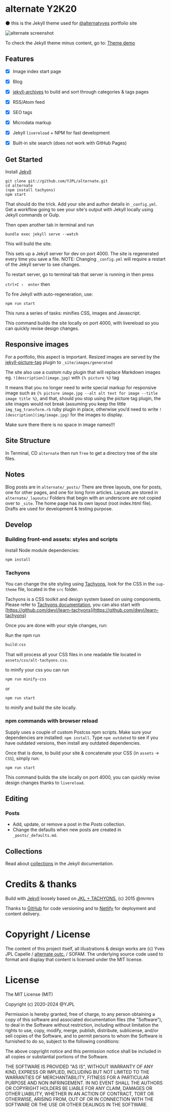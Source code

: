 # alternate Y2K20
:new_moon: this is the Jekyll theme used for [@alternatyves](https://alternatyves.com) portfolio site

![alternate screenshot](img/alternate-JKLL.png)

To check the Jekyll theme minus content, go to: [Theme demo](https://yjpl.github.io/alternate/)

## Features
- [x] Image index start page
- [x] Blog
- [x] [jekyll-archives](https://github.com/jekyll/jekyll-archives) to build and sort through categories & tags pages
- [x] RSS/Atom feed
- [x] SEO tags
- [x] Microdata markup
- [x] Jekyll `livereload` + NPM for fast development
- [x] Built-in site search (does not work with GitHub Pages)


## Get Started

Install [Jekyll](https://jekyllrb.com/docs/installation/)

```
git clone git://github.com/YJPL/alternate.git
cd alternate
(npm install tachyons)
npm start
```
That should do the trick.
Add your site and author details in `_config.yml`.
Get a workflow going to see your site's output with Jekyll locally using Jekyll commands or Gulp.

Then open another tab in terminal and run

```
bundle exec jekyll serve --watch
```

This will build the site.

This sets up a Jekyll server for dev on port 4000. The site is regenerated every time you save a file.
NOTE: Changing ```_config.yml``` will require a restart of the Jekyll server to see changes.

To restart server, go to terminal tab that server is running in then press

`ctrl+C ⇧  enter`
then

To fire Jekyll with auto-regeneration, use:

`npm run start`

This runs a series of tasks: minifies CSS, images and Javascript.

This command builds the site locally on port 4000, with livereload so you can quickly revise design changes.


## Responsive images
For a portfolio, this aspect is important. Resized images are served by the [jekyll-picture-tag](https://github.com/rbuchberger/jekyll_picture_tag) plugin to `_site/images/generated`

The site also use a custom ruby plugin that will replace Markdown images eg. `![description](image.jpg)` with `{% picture %}` tag

It means that you no longer need to write special markup for responsive image such as `{% picture image.jpg --alt alt text for image --title image title %}`, and that, should you stop using the picture tag plugin, the site images would not break (assuming you keep the little `img_tag_transform.rb` ruby plugin in place, otherwise you’d need to write `![description](img/image.jpg)` for the images to display.

Make sure there there is no space in image names!!!

## Site Structure

In Terminal, CD `alternate` then run `Tree` to get a directory tree of the site files.

## Notes
Blog posts are in `alternate/_posts/`
There are three layouts, one for posts, one for other pages, and one for long form articles. Layouts are stored
in `alternate/_layouts/` Folders that begin with an underscore are not copied over to
`_site`. The home page has its own layout (root index.html file). Drafts are used for development & testing purpose.

## Develop

### Building front-end assets: styles and scripts

Install Node module dependencies:

~~~bash
npm install
~~~


### Tachyons

You can change the site styling using [Tachyons](http://tachyons.io), look for the CSS in the `sup-theme` file, located in the `src` folder.

Tachyons is a CSS toolkit and design system based on using components. Please refer to [Tachyons documentation](http://tachyons.io/docs/), you can also start with [https://github.com/dwyl/learn-tachyons](https://github.com/dwyl/learn-tachyons)

Once you are done with your style changes, run:

Run the npm run 
~~~bash
build:css
~~~

That will process all your CSS files in one readable file located in `assets/css/alt-tachyons.css`. 

to minify your css you can run 

```
npm run minify-css
```

or 

```
npm run start
```

to minify and build the site locally.


### npm commands with browser reload

Supply uses a couple of custom Postcss npm scripts. Make sure your dependencies are installed: `npm install`. Type `npm outdated` to see if you have outdated versions, then install any outdated dependencies.

Once that is done, to build your site & concatenate your CSS (in `assets` -> `CSS`), simply run:

```
npm run start
```

This command builds the site locally on port 4000, you can quickly revise design changes thanks to `livereload`.
## Editing

### Posts

* Add, update, or remove a post in the *Posts* collection.
* Change the defaults when new posts are created in `_posts/_defaults.md`.

## Collections

Read about [collections](https://jekyllrb.com/docs/collections/) in the Jekyll documentation.

# Credits & thanks

Build with [Jekyll](https://jekyllrb.com) loosely based on [JKL + TACHYONS](https://github.com:mrmrs/jkl-tachyons), (c) 2015 @mrmrs

Thanks to [GitHub](https://github.com/) for code versioning and to [Netlify](https://www.netlify.com) for deployment and content delivery.

# Copyright / License

The content of this project itself, all illustrations & design works are (c) Yves JPL Capelle / [alternate outc.](https://alternatyves.com) / SOFAM. The underlying source code used to format and display that content is licensed under the MIT license.

# License

The MIT License (MIT)

Copyright (c) 2020-2024 @YJPL

Permission is hereby granted, free of charge, to any person obtaining a copy
of this software and associated documentation files (the "Software"), to deal
in the Software without restriction, including without limitation the rights
to use, copy, modify, merge, publish, distribute, sublicense, and/or sell
copies of the Software, and to permit persons to whom the Software is
furnished to do so, subject to the following conditions:

The above copyright notice and this permission notice shall be included in
all copies or substantial portions of the Software.

THE SOFTWARE IS PROVIDED "AS IS", WITHOUT WARRANTY OF ANY KIND, EXPRESS OR
IMPLIED, INCLUDING BUT NOT LIMITED TO THE WARRANTIES OF MERCHANTABILITY,
FITNESS FOR A PARTICULAR PURPOSE AND NON INFRINGEMENT. IN NO EVENT SHALL THE
AUTHORS OR COPYRIGHT HOLDERS BE LIABLE FOR ANY CLAIM, DAMAGES OR OTHER
LIABILITY, WHETHER IN AN ACTION OF CONTRACT, TORT OR OTHERWISE, ARISING FROM,
OUT OF OR IN CONNECTION WITH THE SOFTWARE OR THE USE OR OTHER DEALINGS IN
THE SOFTWARE.
